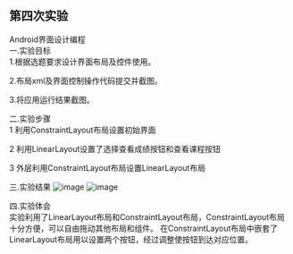 第四次实验
-
Android界面设计编程<br>
一.实验目标<br>
1.根据选题要求设计界面布局及控件使用。<br>

2.布局xml及界面控制操作代码提交并截图。<br>

3.将应用运行结果截图。<br>

二.实验步骤<br>
1 利用ConstraintLayout布局设置初始界面<br>

2 利用LinearLayout设置了选择查看成绩按钮和查看课程按钮<br>

3 外层利用ConstraintLayout布局设置LinearLayout布局<br>

三.实验结果
![image](https://github.com/deasyful/android-labs-2018/blob/master/soft1614080902206/%E7%AC%AC%E5%9B%9B%E6%AC%A1%E5%AE%9E%E9%AA%8C%E6%88%AA%E5%9B%BE.jpg)
![image](https://github.com/deasyful/android-labs-2018/blob/master/soft1614080902206/%E7%AC%AC%E5%9B%9B%E6%AC%A1%E5%AE%9E%E9%AA%8C%E6%88%AA%E5%9B%BE2.jpg)

四.实验体会<br>
实验利用了LinearLayout布局和ConstraintLayout布局，ConstraintLayout布局十分方便，可以自由拖动其他布局和组件。
在ConstraintLayout布局中嵌套了LinearLayout布局用以设置两个按钮，经过调整使按钮到达对应位置。
